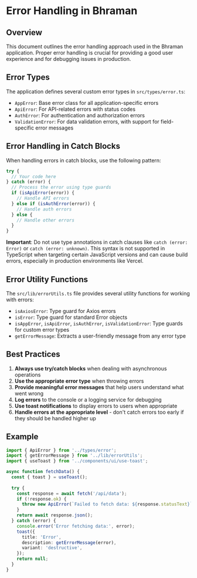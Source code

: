 # Error Handling in Bhraman

## Overview

This document outlines the error handling approach used in the Bhraman application. Proper error handling is crucial for providing a good user experience and for debugging issues in production.

## Error Types

The application defines several custom error types in `src/types/error.ts`:

- `AppError`: Base error class for all application-specific errors
- `ApiError`: For API-related errors with status codes
- `AuthError`: For authentication and authorization errors
- `ValidationError`: For data validation errors, with support for field-specific error messages

## Error Handling in Catch Blocks

When handling errors in catch blocks, use the following pattern:

```typescript
try {
  // Your code here
} catch (error) {
  // Process the error using type guards
  if (isApiError(error)) {
    // Handle API errors
  } else if (isAuthError(error)) {
    // Handle auth errors
  } else {
    // Handle other errors
  }
}
```

**Important**: Do not use type annotations in catch clauses like `catch (error: Error)` or `catch (error: unknown)`. This syntax is not supported in TypeScript when targeting certain JavaScript versions and can cause build errors, especially in production environments like Vercel.

## Error Utility Functions

The `src/lib/errorUtils.ts` file provides several utility functions for working with errors:

- `isAxiosError`: Type guard for Axios errors
- `isError`: Type guard for standard Error objects
- `isAppError`, `isApiError`, `isAuthError`, `isValidationError`: Type guards for custom error types
- `getErrorMessage`: Extracts a user-friendly message from any error type

## Best Practices

1. **Always use try/catch blocks** when dealing with asynchronous operations
2. **Use the appropriate error type** when throwing errors
3. **Provide meaningful error messages** that help users understand what went wrong
4. **Log errors** to the console or a logging service for debugging
5. **Use toast notifications** to display errors to users when appropriate
6. **Handle errors at the appropriate level** - don't catch errors too early if they should be handled higher up

## Example

```typescript
import { ApiError } from '../types/error';
import { getErrorMessage } from '../lib/errorUtils';
import { useToast } from '../components/ui/use-toast';

async function fetchData() {
  const { toast } = useToast();
  
  try {
    const response = await fetch('/api/data');
    if (!response.ok) {
      throw new ApiError(`Failed to fetch data: ${response.statusText}`, response.status);
    }
    return await response.json();
  } catch (error) {
    console.error('Error fetching data:', error);
    toast({
      title: 'Error',
      description: getErrorMessage(error),
      variant: 'destructive',
    });
    return null;
  }
}
```